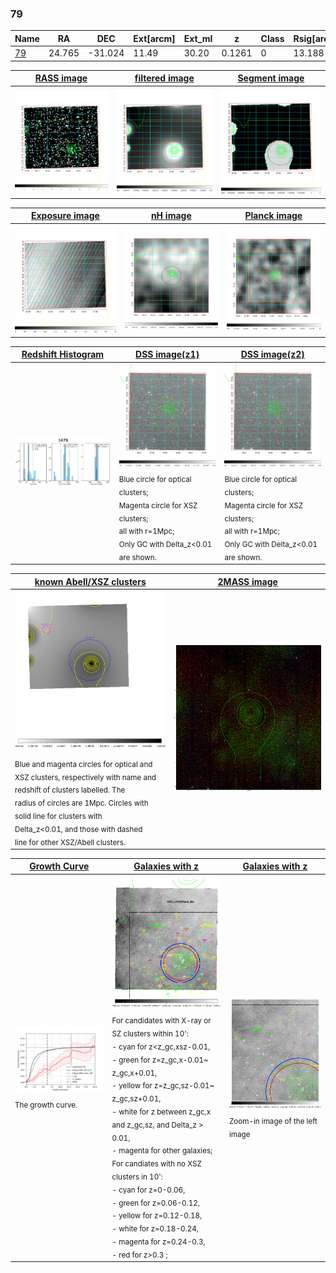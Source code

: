 <div STYLE="page-break-after: always;"></div>

### 79

|Name          |RA          |DEC      | Ext[arcm] | Ext_ml | z    | Class| Rsig[arcmin] | CRsig[c/s] | CR500[c/s] | R500[Mpc] |L500[erg/s]|F500[erg/s/cm^2]| M500[Msun]|Tx[keV]|beta|GC(XSZ,Delta_z<0.01)| GC(OPT,Delta_z<0.01)|GC|alias|
|--------------|------------|------------|---|---|-----------|--------|------|------|----|----|----|----|----|----|----|----|----|----|---|
|[79](script/79.md)     | 24.765       | -31.024       | 11.49    | 30.20   | 0.1261 | 0   | 13.188 |0.110 |0.102 |0.846 |8.347e+43 |2.001e-12 |1.945e+14 |3.358 |0.546 |-, |-, |-, |t479|

|[RASS image](../image/79/79_img.pdf)|[filtered image](../image/79/79_fil.pdf)|[Segment image](../image/79/79_seg.pdf)|
|-------------------|--------------------|-------------------|
| <img src="../image/79/79_img.png" width="300">  | <img src="../image/79/79_fil.png" width="300">   | <img src="../image/79/79_seg.png" width="300">  |

|[Exposure image](../image/79/79_mex.pdf)| [nH image](../image/79/79_nh.pdf)| [Planck image](../image/79/79_p.pdf)|
|-------------------|--------------------|-------------------|
|<img src="../image/79/79_mex.png" width="300">   | <img src="../image/79/79_nh.png" width="300">    | <img src="../image/79/79_p.png" width="300"> |

|[Redshift Histogram](../image/79/79_zg.pdf) | [DSS image(z1)](../image/79/79_dss_z1.pdf)      |  [DSS image(z2)](../image/79/79_dss_z2.pdf)    |
|-------------------|--------------------|-------------------|
|<img src="../image/79/79_zg.png" width="300"> |<img src="../image/79/79_dss_z1.png" width="300"> <sub><br>Blue circle for optical clusters; <br>Magenta circle for XSZ clusters; <br>all with r=1Mpc; <br>Only GC with Delta_z<0.01 are shown. </sub>| <img src="../image/79/79_dss_z2.png" width="300"><sub><br>Blue circle for optical clusters; <br>Magenta circle for XSZ clusters; <br>all with r=1Mpc; <br>Only GC with Delta_z<0.01 are shown. </sub> |

|[known Abell/XSZ clusters](../image/79/79_m.pdf) | [2MASS image](../image/79/79_2mass.pdf)      |
|-------------------|-------------------|
|<img src=../image/79/79_m.png width="300"> <sub><br>Blue and magenta circles for optical and <br>XSZ clusters, respectively with name and <br>redshift of clusters labelled. The <br>radius of circles are 1Mpc. Circles with <br>solid line for clusters with <br>Delta_z<0.01, and those with dashed <br>line for other XSZ/Abell clusters.        </sub>|<img src="../image/79/79_2mass.png" width="300">  |

|[Growth Curve](../image/79/79_gca_all.png) |[Galaxies with z](../image/79/79_opt_ned.pdf) |[Galaxies with z](../image/79/79_opt_ned_zoom.pdf) |
|-------------------|-------------------|-------------------|
| <img src="../image/79/79_gca_all.png" width="300"> <sub><br>The growth curve.</sub>| <img src=../image/79/79_opt_ned.png width="300"> <br><sub> For candidates with X-ray or SZ clusters within 10': <br> - cyan for z<z_gc,xsz-0.01, <br> - green for z=z_gc,x-0.01~ z_gc,x+0.01, <br> - yellow for z=z_gc,sz-0.01~ z_gc,sz+0.01, <br> - white for z between z_gc,x and z_gc,sz, and Delta_z > 0.01, <br> - magenta for other galaxies; <br>For candiates with no XSZ clusters in 10': <br> - cyan for z=0-0.06, <br> - green for z=0.06-0.12, <br> - yellow for z=0.12-0.18, <br> - white for z=0.18-0.24, <br> - magenta for z=0.24-0.3, <br> - red for z>0.3 ;  </sub>|<img src=../image/79/79_opt_ned_zoom.png width="300">  <br><sub> Zoom-in image of the left image</sub>|




